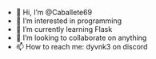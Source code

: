 - 👋 Hi, I’m @Caballete69
- 👀 I’m interested in programming
- 🌱 I’m currently learning Flask
- 💞️ I’m looking to collaborate on anything
- 📫 How to reach me: dyvnk3 on discord


<!---
Caballete69/Caballete69 is a ✨ special ✨ repository because its `README.md` (this file) appears on your GitHub profile.
You can click the Preview link to take a look at your changes.
--->
